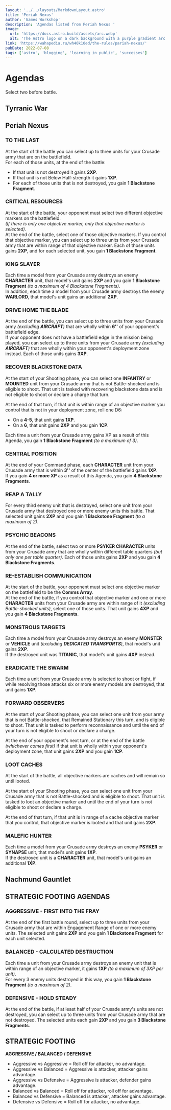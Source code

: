 ```yaml
---
layout: '../../layouts/MarkdownLayout.astro'
title: 'Periah Nexus'
author: 'Games Workshop'
description: 'Agendas listed from Periah Nexus '
image:
  url: 'https://docs.astro.build/assets/arc.webp'
  alt: 'The Astro logo on a dark background with a purple gradient arc.'
link: 'https://wahapedia.ru/wh40k10ed/the-rules/pariah-nexus/'
pubDate: 2022-07-08
tags: ['astro', 'blogging', 'learning in public', 'successes']
---
```


# Agendas

Select two before battle.

## Tyrranic War

## Periah Nexus

### **TO THE LAST**

At the start of the battle you can select up to three units for your Crusade army that are on the battlefield.  
For each of those units, at the end of the battle:

- If that unit is not destroyed it gains **2XP**.
- If that unit is not Below Half-strength it gains **1XP**.
- For each of those units that is not destroyed, you gain **1 Blackstone Fragment**.

### **CRITICAL RESOURCES**

At the start of the battle, your opponent must select two different objective markers on the battlefield.  
_(If there is only one objective marker, only that objective marker is selected)._  
At the end of the battle, select one of those objective markers. If you control that objective marker, you can select up to three units from your Crusade army that are within range of that objective marker. Each of those units gains **2XP**, and for each selected unit, you gain **1 Blackstone Fragment**.

### **KING SLAYER**

Each time a model from your Crusade army destroys an enemy **CHARACTER** unit, that model's unit gains **2XP** and you gain **1 Blackstone Fragment** _(to a maximum of 4 Blackstone Fragments)_.  
In addition, each time a model from your Crusade army destroys the enemy **WARLORD**, that model's unit gains an additional **2XP**.

### **DRIVE HOME THE BLADE**

At the end of the battle, you can select up to three units from your Crusade army _(excluding **AIRCRAFT**)_ that are wholly within **6''** of your opponent's battlefield edge.  
If your opponent does not have a battlefield edge in the mission being played, you can select up to three units from your Crusade army _(excluding **AIRCRAFT**)_ that are wholly within your opponent's deployment zone instead. Each of those units gains **3XP**.

### **RECOVER BLACKSTONE DATA**

At the start of your Shooting phase, you can select one **INFANTRY** or **MOUNTED** unit from your Crusade army that is not Battle-shocked and is eligible to shoot. That unit is tasked with recovering blackstone data and is not eligible to shoot or declare a charge that turn.

At the end of that turn, if that unit is within range of an objective marker you control that is not in your deployment zone, roll one D6:

- On a **4-5**, that unit gains **1XP**.
- On a **6**, that unit gains **2XP** and you gain **1CP**.

Each time a unit from your Crusade army gains XP as a result of this Agenda, you gain **1 Blackstone Fragment** _(to a maximum of 3)_.

### **CENTRAL POSITION**

At the end of your Command phase, each **CHARACTER** unit from your Crusade army that is within **3''** of the center of the battlefield gains **1XP**.  
If you gain **4 or more XP** as a result of this Agenda, you gain **4 Blackstone Fragments**.

### **REAP A TALLY**

For every third enemy unit that is destroyed, select one unit from your Crusade army that destroyed one or more enemy units this battle. That selected unit gains **2XP** and you gain **1 Blackstone Fragment** _(to a maximum of 2)_.

### **PSYCHIC BEACONS**

At the end of the battle, select two or more **PSYKER CHARACTER** units from your Crusade army that are wholly within different table quarters _(but only one per table quarter)_. Each of those units gains **2XP** and you gain **4 Blackstone Fragments**.

### **RE-ESTABLISH COMMUNICATION**

At the start of the battle, your opponent must select one objective marker on the battlefield to be the **Comms Array**.  
At the end of the battle, if you control that objective marker and one or more **CHARACTER** units from your Crusade army are within range of it _(excluding Battle-shocked units)_, select one of those units. That unit gains **4XP** and you gain **4 Blackstone Fragments**.

### **MONSTROUS TARGETS**

Each time a model from your Crusade army destroys an enemy **MONSTER** or **VEHICLE** unit _(excluding **DEDICATED TRANSPORTS**)_, that model's unit gains **2XP**.  
If the destroyed unit was **TITANIC**, that model's unit gains **4XP** instead.

### **ERADICATE THE SWARM**

Each time a unit from your Crusade army is selected to shoot or fight, if while resolving those attacks six or more enemy models are destroyed, that unit gains **1XP**.

### **FORWARD OBSERVERS**

At the start of your Shooting phase, you can select one unit from your army that is not Battle-shocked, that Remained Stationary this turn, and is eligible to shoot. That unit is tasked to perform reconnaissance and until the end of your turn is not eligible to shoot or declare a charge.

At the end of your opponent's next turn, or at the end of the battle _(whichever comes first)_ if that unit is wholly within your opponent's deployment zone, that unit gains **2XP** and you gain **1CP**.

### **LOOT CACHES**

At the start of the battle, all objective markers are caches and will remain so until looted.

At the start of your Shooting phase, you can select one unit from your Crusade army that is not Battle-shocked and is eligible to shoot. That unit is tasked to loot an objective marker and until the end of your turn is not eligible to shoot or declare a charge.

At the end of that turn, if that unit is in range of a cache objective marker that you control, that objective marker is looted and that unit gains **2XP**.

### **MALEFIC HUNTER**

Each time a model from your Crusade army destroys an enemy **PSYKER** or **SYNAPSE** unit, that model's unit gains **1XP**.  
If the destroyed unit is a **CHARACTER** unit, that model's unit gains an additional **1XP**.

## Nachmund Gauntlet

## **STRATEGIC FOOTING AGENDAS**

### **AGGRESSIVE - FIRST INTO THE FRAY**

At the end of the first battle round, select up to three units from your Crusade army that are within Engagement Range of one or more enemy units. The selected unit gains **2XP** and you gain **1 Blackstone Fragment** for each unit selected.

### **BALANCED - CALCULATED DESTRUCTION**

Each time a unit from your Crusade army destroys an enemy unit that is within range of an objective marker, it gains **1XP** _(to a maximum of 3XP per unit)_.  
For every 3 enemy units destroyed in this way, you gain **1 Blackstone Fragment** _(to a maximum of 2)_.

### **DEFENSIVE - HOLD STEADY**

At the end of the battle, if at least half of your Crusade army's units are not destroyed, you can select up to three units from your Crusade army that are not destroyed. The selected units each gain **2XP** and you gain **3 Blackstone Fragments**.

## **STRATEGIC FOOTING**

**AGGRESSIVE / BALANCED / DEFENSIVE**

- Aggressive vs Aggressive = Roll off for attacker, no advantage.
- Aggressive vs Balanced = Aggressive is attacker, attacker gains advantage.
- Aggressive vs Defensive = Aggressive is attacker, defender gains advantage.
- Balanced vs Balanced = Roll off for attacker, roll off for advantage.
- Balanced vs Defensive = Balanced is attacker, attacker gains advantage.
- Defensive vs Defensive = Roll off for attacker, no advantage.
